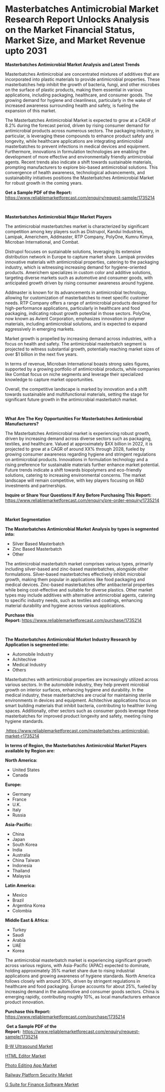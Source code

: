 <p><h1>Masterbatches Antimicrobial Market Research Report Unlocks Analysis on the Market Financial Status, Market Size, and Market Revenue upto 2031</h1></p><p><strong>Masterbatches Antimicrobial Market Analysis and Latest Trends</strong></p>
<p><p>Masterbatches Antimicrobial are concentrated mixtures of additives that are incorporated into plastic materials to provide antimicrobial properties. These masterbatches help inhibit the growth of bacteria, fungi, and other microbes on the surface of plastic products, making them essential in various applications, including packaging, healthcare, and consumer goods. The growing demand for hygiene and cleanliness, particularly in the wake of increased awareness surrounding health and safety, is fueling the expansion of this market.</p><p>The Masterbatches Antimicrobial Market is expected to grow at a CAGR of 8.2% during the forecast period, driven by rising consumer demand for antimicrobial products across numerous sectors. The packaging industry, in particular, is leveraging these compounds to enhance product safety and longevity, while healthcare applications are integrating antimicrobial masterbatches to prevent infections in medical devices and equipment. Furthermore, innovations in formulation technologies are enabling the development of more effective and environmentally friendly antimicrobial agents. Recent trends also indicate a shift towards sustainable materials, prompting manufacturers to explore bio-based antimicrobial solutions. This convergence of health awareness, technological advancements, and sustainability initiatives positions the Masterbatches Antimicrobial Market for robust growth in the coming years.</p></p>
<p><strong>Get a Sample PDF of the Report:&nbsp;</strong> <a href="https://www.reliablemarketforecast.com/enquiry/request-sample/1735214?utm_campaign=1140&utm_medium=2&utm_source=Github&utm_content=ia&utm_term=18122024&utm_id=masterbatches-antimicrobial">https://www.reliablemarketforecast.com/enquiry/request-sample/1735214</a></p>
<p>&nbsp;</p>
<p><strong>Masterbatches Antimicrobial Major Market Players</strong></p>
<p><p>The antimicrobial masterbatches market is characterized by significant competition among key players such as Distrupol, Kandui Industries, Lamipak, Americhem, Addmaster, RTP Company, PolyOne, Kumru Kimya, Microban International, and Combat. </p><p>Distrupol focuses on sustainable solutions, leveraging its extensive distribution network in Europe to capture market share. Lamipak provides innovative materials with antimicrobial properties, catering to the packaging industry, which is witnessing increasing demand for hygiene-oriented products. Americhem specializes in custom color and additive solutions, targeting diverse markets such as automotive and consumer goods, with anticipated growth driven by rising consumer awareness around hygiene.</p><p>Addmaster is known for its advancements in antimicrobial technology, allowing for customization of masterbatches to meet specific customer needs. RTP Company offers a range of antimicrobial products designed for high-performance applications, particularly in healthcare and food packaging, indicating robust growth potential in those sectors. PolyOne, now known as Avient Corporation, emphasizes innovation in polymer materials, including antimicrobial solutions, and is expected to expand aggressively in emerging markets.</p><p>Market growth is propelled by increasing demand across industries, with a focus on health and safety. The antimicrobial masterbatch segment is projected to witness substantial growth, potentially reaching market sizes of over $1 billion in the next five years.</p><p>In terms of revenue, Microban International boasts strong sales figures, supported by a growing portfolio of antimicrobial products, while companies like Combat focus on niche segments and leverage their specialized knowledge to capture market opportunities.</p><p>Overall, the competitive landscape is marked by innovation and a shift towards sustainable and multifunctional materials, setting the stage for significant future growth in the antimicrobial masterbatch market.</p></p>
<p>&nbsp;</p>
<p><strong>What Are The Key Opportunities For Masterbatches Antimicrobial Manufacturers?</strong></p>
<p><p>The Masterbatches Antimicrobial market is experiencing robust growth, driven by increasing demand across diverse sectors such as packaging, textiles, and healthcare. Valued at approximately $XX billion in 2022, it is projected to grow at a CAGR of around XX% through 2028, fueled by growing consumer awareness regarding hygiene and stringent regulations on antimicrobial products. Innovations in formulation technology and a rising preference for sustainable materials further enhance market potential. Future trends indicate a shift towards biopolymers and eco-friendly solutions, catering to increasing environmental concerns. The market landscape will remain competitive, with key players focusing on R&D investments and partnerships.</p></p>
<p><strong>Inquire or Share Your Questions If Any Before Purchasing This Report:</strong> <a href="https://www.reliablemarketforecast.com/enquiry/pre-order-enquiry/1735214?utm_campaign=1140&utm_medium=2&utm_source=Github&utm_content=ia&utm_term=18122024&utm_id=masterbatches-antimicrobial">https://www.reliablemarketforecast.com/enquiry/pre-order-enquiry/1735214</a></p>
<p>&nbsp;</p>
<p><strong>Market Segmentation</strong></p>
<p><strong>The Masterbatches Antimicrobial Market Analysis by types is segmented into:</strong></p>
<p><ul><li>Silver Based Masterbatch</li><li>Zinc Based Masterbatch</li><li>Other</li></ul></p>
<p><p>The antimicrobial masterbatch market comprises various types, primarily including silver-based and zinc-based masterbatches, alongside other formulations. Silver-based masterbatches effectively inhibit microbial growth, making them popular in applications like food packaging and medical devices. Zinc-based masterbatches offer antibacterial properties while being cost-effective and suitable for diverse plastics. Other market types may include additives with alternative antimicrobial agents, catering to specific industry needs, such as textiles and coatings, enhancing material durability and hygiene across various applications.</p></p>
<p><strong>Purchase this Report:&nbsp;</strong><a href="https://www.reliablemarketforecast.com/purchase/1735214?utm_campaign=1140&utm_medium=2&utm_source=Github&utm_content=ia&utm_term=18122024&utm_id=masterbatches-antimicrobial">https://www.reliablemarketforecast.com/purchase/1735214</a></p>
<p>&nbsp;</p>
<p><strong>The Masterbatches Antimicrobial Market Industry Research by Application is segmented into:</strong></p>
<p><ul><li>Automobile Industry</li><li>Achitechive</li><li>Medical Industry</li><li>Others</li></ul></p>
<p><p>Masterbatches with antimicrobial properties are increasingly utilized across various sectors. In the automobile industry, they help prevent microbial growth on interior surfaces, enhancing hygiene and durability. In the medical industry, these masterbatches are crucial for maintaining sterile environments in devices and equipment. Achitechive applications focus on smart building materials that inhibit bacteria, contributing to healthier living spaces. Additionally, other sectors such as consumer goods leverage these masterbatches for improved product longevity and safety, meeting rising hygiene standards.</p></p>
<p><a href="https://www.reliablemarketforecast.com/masterbatches-antimicrobial-market-r1735214?utm_campaign=1140&utm_medium=2&utm_source=Github&utm_content=ia&utm_term=18122024&utm_id=masterbatches-antimicrobial">&nbsp;https://www.reliablemarketforecast.com/masterbatches-antimicrobial-market-r1735214</a></p>
<p><strong>In terms of Region, the Masterbatches Antimicrobial Market Players available by Region are:</strong></p>
<p>
    <p> <strong> North America: </strong>
        <ul>
            <li>United States</li>
            <li>Canada</li>
        </ul>
        </p> 
    <p> <strong> Europe: </strong>
        <ul>
            <li>Germany</li>
            <li>France</li>
            <li>U.K.</li>
            <li>Italy</li>
            <li>Russia</li>
        </ul>
        </p> 
    <p> <strong> Asia-Pacific: </strong>
        <ul>
            <li>China</li>
            <li>Japan</li>
            <li>South Korea</li>
            <li>India</li>
            <li>Australia</li>
            <li>China Taiwan</li>
            <li>Indonesia</li>
            <li>Thailand</li>
            <li>Malaysia</li>
        </ul>
        </p> 
    <p> <strong> Latin America: </strong>
        <ul>
            <li>Mexico</li>
            <li>Brazil</li>
            <li>Argentina Korea</li>
            <li>Colombia</li>
        </ul>
        </p> 
    <p> <strong> Middle East & Africa: </strong>
        <ul>
            <li>Turkey</li>
            <li>Saudi</li>
            <li>Arabia</li>
            <li>UAE</li>
            <li>Korea</li>
        </ul>
    </p>
    </p>
<p><p>The antimicrobial masterbatch market is experiencing significant growth across various regions, with Asia-Pacific (APAC) expected to dominate, holding approximately 35% market share due to rising industrial applications and growing awareness of hygiene standards. North America follows closely with around 30%, driven by stringent regulations in healthcare and food packaging. Europe accounts for about 25%, fueled by increasing demand in the automotive and consumer goods sectors. China is emerging rapidly, contributing roughly 10%, as local manufacturers enhance product innovation.</p></p>
<p><strong>Purchase this Report: </strong><a href="https://www.reliablemarketforecast.com/purchase/1735214?utm_campaign=1140&utm_medium=2&utm_source=Github&utm_content=ia&utm_term=18122024&utm_id=masterbatches-antimicrobial">https://www.reliablemarketforecast.com/purchase/1735214</a></p>
<p>&nbsp;<strong>Get a Sample PDF of the Report:&nbsp;&nbsp;</strong><a href="https://www.reliablemarketforecast.com/enquiry/request-sample/1735214?utm_campaign=1140&utm_medium=2&utm_source=Github&utm_content=ia&utm_term=18122024&utm_id=masterbatches-antimicrobial">https://www.reliablemarketforecast.com/enquiry/request-sample/1735214</a></p>
<p><strong></strong></p>
<p><p><a href="https://github.com/AKSHATREPORTPRIME/Market-Research-Report-List-6/blob/main/b-w-ultrasound-market.md?utm_campaign=1140&utm_medium=2&utm_source=Github&utm_content=ia&utm_term=18122024&utm_id=masterbatches-antimicrobial">B-W Ultrasound Market</a></p><p><a href="https://www.linkedin.com/pulse/projected-revenue-demand-html-editor-market-122-cagr-growth-rqule?utm_campaign=1140&utm_medium=2&utm_source=Github&utm_content=ia&utm_term=18122024&utm_id=masterbatches-antimicrobial">HTML Editor Market</a></p><p><a href="https://www.linkedin.com/pulse/regional-adaptations-global-photo-editing-app-market-trends-f1zre?utm_campaign=1140&utm_medium=2&utm_source=Github&utm_content=ia&utm_term=18122024&utm_id=masterbatches-antimicrobial">Photo Editing App Market</a></p><p><a href="https://www.linkedin.com/pulse/comprehensive-railway-platform-security-market-report-ss2le?utm_campaign=1140&utm_medium=2&utm_source=Github&utm_content=ia&utm_term=18122024&utm_id=masterbatches-antimicrobial">Railway Platform Security Market</a></p><p><a href="https://www.linkedin.com/pulse/market-research-report-growth-g-suite-finance-software-5-cagr-tldze?utm_campaign=1140&utm_medium=2&utm_source=Github&utm_content=ia&utm_term=18122024&utm_id=masterbatches-antimicrobial">G Suite for Finance Software Market</a></p></p>